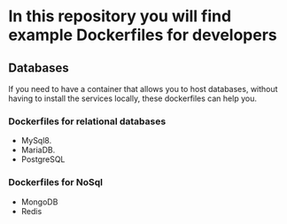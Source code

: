 # In this repository you will find example Dockerfiles for developers

## Databases

If you need to have a container that allows you to host databases, without having to install the services locally, these dockerfiles can help you.

### Dockerfiles for relational databases
- MySql8.
- MariaDB.
- PostgreSQL

### Dockerfiles for NoSql
- MongoDB
- Redis